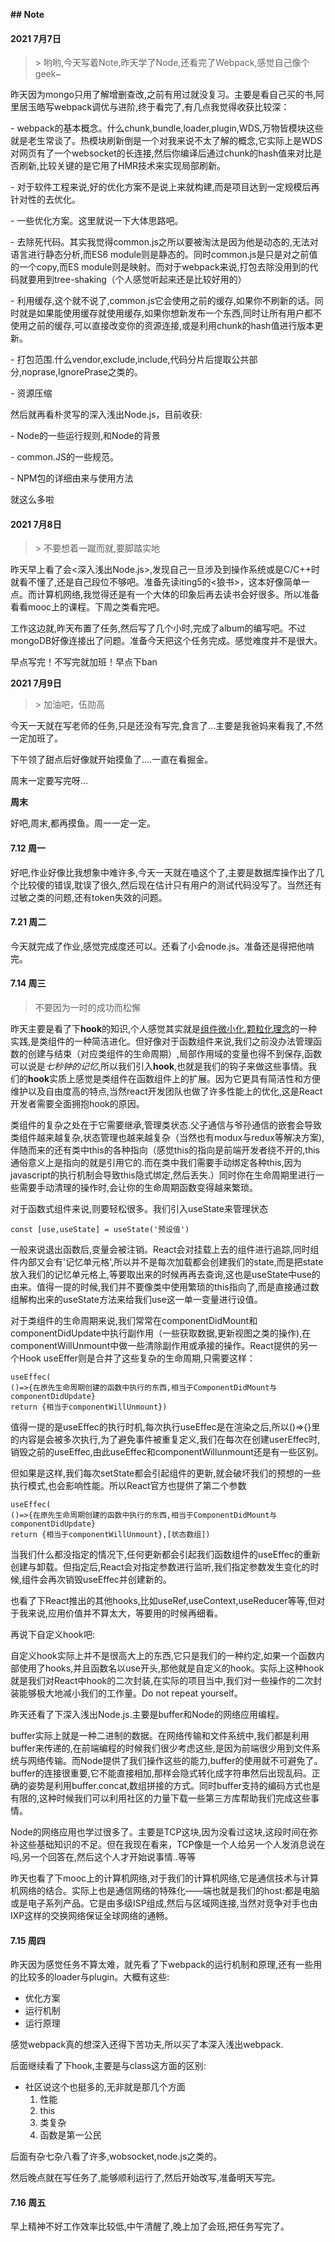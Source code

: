 **## Note**



#### 2021 7月7日

> \> 哟哟,今天写着Note,昨天学了Node,还看完了Webpack,感觉自己像个geek~

昨天因为mongo只用了解增删查改,之前有用过就没复习。主要是看自己买的书,阿里居玉皓写webpack调优与进阶,终于看完了,有几点我觉得收获比较深：

\- webpack的基本概念。什么chunk,bundle,loader,plugin,WDS,万物皆模块这些就是老生常谈了。热模块刷新倒是一个对我来说不太了解的概念,它实际上是WDS对网页有了一个websocket的长连接,然后你编译后通过chunk的hash值来对比是否刷新,比较关键的是它用了HMR技术来实现局部刷新。

\- 对于软件工程来说,好的优化方案不是说上来就构建,而是项目达到一定规模后再针对性的去优化。

\- 一些优化方案。这里就说一下大体思路吧。

 \- 去除死代码。其实我觉得common.js之所以要被淘汰是因为他是动态的,无法对语言进行静态分析,而ES6 module则是静态的。同时common.js是只是对之前值的一个copy,而ES module则是映射。而对于webpack来说,打包去除没用到的代码就要用到tree-shaking（个人感觉听起来还是比较好用的）

 \- 利用缓存,这个就不说了,common.js它会使用之前的缓存,如果你不刷新的话。同时就是如果能使用缓存就使用缓存,如果你想新发布一个东西,同时让所有用户都不使用之前的缓存,可以直接改变你的资源连接,或是利用chunk的hash值进行版本更新。

 \- 打包范围.什么vendor,exclude,include,代码分片后提取公共部分,noprase,IgnorePrase之类的。

 \- 资源压缩

然后就再看朴灵写的深入浅出Node.js，目前收获:

\- Node的一些运行规则,和Node的背景

\- common.JS的一些规范。

\- NPM包的详细由来与使用方法

就这么多啦

#### 2021 7月8日

> \> 不要想着一蹴而就,要脚踏实地

昨天早上看了会<深入浅出Node.js>,发现自己一旦涉及到操作系统或是C/C++时就看不懂了,还是自己段位不够吧。准备先读iting5的<狼书>，这本好像简单一点。而计算机网络,我觉得还是有一个大体的印象后再去读书会好很多。所以准备看看mooc上的课程。下周之类看完吧。

工作这边就,昨天布置了任务,然后写了几个小时,完成了album的编写吧。不过mongoDB好像连接出了问题。准备今天把这个任务完成。感觉难度并不是很大。

早点写完！不写完就加班！早点下ban

**2021 7月9日**

> \> 加油吧，伍勋高

今天一天就在写老师的任务,只是还没有写完,食言了...主要是我爸妈来看我了,不然一定加班了。

下午领了甜点后好像就开始摸鱼了....一直在看掘金。

周末一定要写完呀...

**周末**

好吧,周末,都再摸鱼。周一一定一定。

#### 7.12 周一

好吧,作业好像比我想象中难许多,今天一天就在嗑这个了,主要是数据库操作出了几个比较傻的错误,耽误了很久,然后现在估计只有用户的测试代码没写了。当然还有过敏之类的问题,还有token失效的问题。

#### 7.21 周二

今天就完成了作业,感觉完成度还可以。还看了小会node.js。准备还是得把他啃完。

#### 7.14 周三

> 不要因为一时的成功而松懈

昨天主要是看了下**hook**的知识,个人感觉其实就是<u>组件微小化,颗粒化理念</u>的一种实践,是类组件的一种简洁进化。但好像对于函数组件来说,我们之前没办法管理函数的创建与结束（对应类组件的生命周期）,局部作用域的变量也得不到保存,函数可以说是*七秒钟的记忆*,所以我们引入**hook**,也就是我们的钩子来做这些事情。我们的**hook**实质上感觉是类组件在函数组件上的扩展。因为它更具有简洁性和方便维护以及自由度高的特点,当然react开发团队也做了许多性能上的优化,这是React开发者需要全面拥抱hook的原因。

类组件的复杂之处在于它需要继承,管理类状态.父子通信与爷孙通信的嵌套会导致类组件越来越复杂,状态管理也越来越复杂（当然也有modux与redux等解决方案),伴随而来的还有类中this的各种指向（感觉this的指向是前端开发者绕不开的,this通俗意义上是指向的就是引用它的.而在类中我们需要手动绑定各种this,因为javascript的执行机制会导致this隐式绑定,然后丢失.）同时你在生命周期里进行一些需要手动清理的操作时,会让你的生命周期函数变得越来繁琐。

对于函数式组件来说,则要轻松很多。我们引入useState来管理状态

```
const [use,useState] = useState('预设值')
```

一般来说退出函数后,变量会被注销。React会对挂载上去的组件进行追踪,同时组件内部又会有'记忆单元格',所以并不是每次加载都会创建我们的state,而是把state放入我们的记忆单元格上,等要取出来的时候再再去查询,这也是useState中use的由来。值得一提的时候,我们并不要像类中使用繁琐的this指向了,而是直接通过数组解构出来的useState方法来给我们use这一单一变量进行设值。

对于类组件的生命周期来说,我们常常在componentDidMount和componentDidUpdate中执行副作用（一些获取数据,更新视图之类的操作),在componentWillUnmount中做一些清除副作用或承接的操作。React提供的另一个Hook useEffer则是合并了这些复杂的生命周期,只需要这样：

```
useEffec(
()=>{在原先生命周期创建的函数中执行的东西,相当于ComponentDidMount与componentDidUpdate}   
return {相当于componentWillUnmount})
```

值得一提的是useEffec的执行时机,每次执行useEffec是在渲染之后,所以()=>{}里的内容是会被多次执行,为了避免事件被重复定义,我们在每次在创建userEffec时,销毁之前的useEffec,由此useEffec和componentWillunmount还是有一些区别。

但如果是这样,我们每次setState都会引起组件的更新,就会破坏我们的预想的一些执行模式,也会影响性能。所以React官方也提供了第二个参数

```
useEffec(
()=>{在原先生命周期创建的函数中执行的东西,相当于ComponentDidMount与componentDidUpdate}   
return {相当于componentWillUnmount},[状态数组]) 
```

当我们什么都没指定的情况下,任何更新都会引起我们函数组件的useEffec的重新创建与卸载。但指定后,React会对指定参数进行监听,我们指定参数发生变化的时候,组件会再次销毁useEffec并创建新的。

也看了下React推出的其他hooks,比如useRef,useContext,useReducer等等,但对于我来说,应用价值并不算太大，等要用的时候再细看。

再说下自定义hook吧:

自定义hook实际上并不是很高大上的东西,它只是我们的一种约定,如果一个函数内部使用了hooks,并且函数名以use开头,那他就是自定义的hook。实际上这种hook就是我们对React中hook的二次封装,在实际的项目当中,我们对一些操作的二次封装能够极大地减小我们的工作量。Do not repeat yourself。

昨天还看了下深入浅出Node.js.主要是buffer和Node的网络应用编程。

buffer实际上就是一种二进制的数据。在网络传输和文件系统中,我们都是利用buffer来传递的,在前端编程的时候我们很少考虑这些,是因为前端很少用到文件系统与网络传输。而Node提供了我们操作这些的能力,buffer的使用就不可避免了。buffer的连接很重要,它不能直接相加,那样会隐式转化成字符串然后出现乱码。正确的姿势是利用buffer.concat,数组拼接的方式。同时buffer支持的编码方式也是有限的,这种时候我们可以利用社区的力量下载一些第三方库帮助我们完成这些事情。

Node的网络应用也学过很多了。主要是TCP这块,因为没看过这块,这段时间在弥补这些基础知识的不足。但在我现在看来，TCP像是一个人给另一个人发消息说在吗,另一个回答在,然后这个人才开始说事情..等等

昨天也看了下mooc上的计算机网络,对于我们的计算机网络,它是通信技术与计算机网络的结合。实际上也是通信网络的特殊化——端也就是我们的host:都是电脑或是电子系列产品。它是由多级ISP组成,然后与区域网连接,当然对竞争对手也由IXP这样的交换网络保证全球网络的通畅。

#### 7.15 周四

昨天因为感觉任务不算太难，就先看了下webpack的运行机制和原理,还有一些用的比较多的loader与plugin。大概有这些:

* 优化方案
* 运行机制
* 运行原理

感觉webpack真的想深入还得下苦功夫,所以买了本深入浅出webpack.

后面继续看了下hook,主要是与class这方面的区别:

* 社区说这个也挺多的,无非就是那几个方面 
  1. 性能
  2. this
  3. 类复杂
  4. 函数是第一公民

后面有杂七杂八看了许多,wobsocket,node.js之类的。

然后晚点就在写任务了,能够顺利运行了,然后开始改写,准备明天写完。

#### 7.16 周五

早上精神不好工作效率比较低,中午清醒了,晚上加了会班,把任务写完了。


